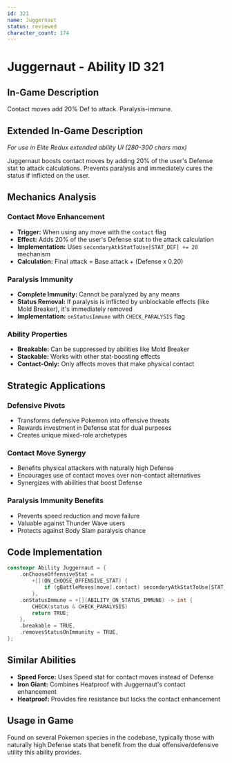 ```yaml
---
id: 321
name: Juggernaut
status: reviewed
character_count: 174
---
```


# Juggernaut - Ability ID 321

## In-Game Description
Contact moves add 20% Def to attack. Paralysis-immune.

## Extended In-Game Description
*For use in Elite Redux extended ability UI (280-300 chars max)*

Juggernaut boosts contact moves by adding 20% of the user's Defense stat to attack calculations. Prevents paralysis and immediately cures the status if inflicted on the user. 

## Mechanics Analysis

### Contact Move Enhancement
- **Trigger:** When using any move with the `contact` flag
- **Effect:** Adds 20% of the user's Defense stat to the attack calculation
- **Implementation:** Uses `secondaryAtkStatToUse[STAT_DEF] += 20` mechanism
- **Calculation:** Final attack = Base attack + (Defense x 0.20)

### Paralysis Immunity
- **Complete Immunity:** Cannot be paralyzed by any means
- **Status Removal:** If paralysis is inflicted by unblockable effects (like Mold Breaker), it's immediately removed
- **Implementation:** `onStatusImmune` with `CHECK_PARALYSIS` flag

### Ability Properties
- **Breakable:** Can be suppressed by abilities like Mold Breaker
- **Stackable:** Works with other stat-boosting effects
- **Contact-Only:** Only affects moves that make physical contact

## Strategic Applications

### Defensive Pivots
- Transforms defensive Pokemon into offensive threats
- Rewards investment in Defense stat for dual purposes
- Creates unique mixed-role archetypes

### Contact Move Synergy
- Benefits physical attackers with naturally high Defense
- Encourages use of contact moves over non-contact alternatives
- Synergizes with abilities that boost Defense

### Paralysis Immunity Benefits
- Prevents speed reduction and move failure
- Valuable against Thunder Wave users
- Protects against Body Slam paralysis chance

## Code Implementation

```cpp
constexpr Ability Juggernaut = {
    .onChooseOffensiveStat =
        +[](ON_CHOOSE_OFFENSIVE_STAT) {
            if (gBattleMoves[move].contact) secondaryAtkStatToUse[STAT_DEF] += 20;
        },
    .onStatusImmune = +[](ABILITY_ON_STATUS_IMMUNE) -> int {
        CHECK(status & CHECK_PARALYSIS)
        return TRUE;
    },
    .breakable = TRUE,
    .removesStatusOnImmunity = TRUE,
};
```

## Similar Abilities
- **Speed Force:** Uses Speed stat for contact moves instead of Defense
- **Iron Giant:** Combines Heatproof with Juggernaut's contact enhancement
- **Heatproof:** Provides fire resistance but lacks the contact enhancement

## Usage in Game
Found on several Pokemon species in the codebase, typically those with naturally high Defense stats that benefit from the dual offensive/defensive utility this ability provides.